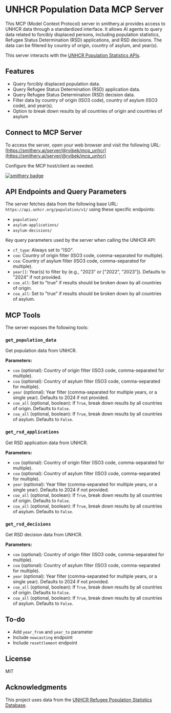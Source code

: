 # UNHCR Population Data MCP Server

This MCP (Model Context Protocol) server in smithery.ai provides access to UNHCR data through a standardized interface. It allows AI agents to query data related to forcibly displaced persons, including population statistics, Refugee Status Determination (RSD) applications, and RSD decisions. The data can be filtered by country of origin, country of asylum, and year(s).

This server interacts with the [UNHCR Population Statistics APIs](https://api.unhcr.org/).

## Features

- Query forcibly displaced population data.
- Query Refugee Status Determination (RSD) application data.
- Query Refugee Status Determination (RSD) decision data.
- Filter data by country of origin (ISO3 code), country of asylum (ISO3 code), and year(s).
- Option to break down results by all countries of origin and countries of asylum

## Connect to MCP Server

To access the server, open your web browser and visit the following URL:
[https://smithery.ai/server/@rvibek/mcp_unhcr](https://smithery.ai/server/@rvibek/mcp_unhcr)

Configure the MCP host/client as needed.

[![smithery badge](https://smithery.ai/badge/@rvibek/mcp_unhcr)](https://smithery.ai/server/@rvibek/mcp_unhcr)

## API Endpoints and Query Parameters

The server fetches data from the following base URL: `https://api.unhcr.org/population/v1/` using these specific endpoints:
- `population/`
- `asylum-applications/`
- `asylum-decisions/`

Key query parameters used by the server when calling the UNHCR API:
- `cf_type`: Always set to "ISO".
- `coo`: Country of origin filter (ISO3 code, comma-separated for multiple).
- `coa`: Country of asylum filter (ISO3 code, comma-separated for multiple).
- `year[]`: Year(s) to filter by (e.g., "2023" or ["2022", "2023"]). Defaults to "2024" if not provided.
- `coo_all`: Set to "true" if results should be broken down by all countries of origin.
- `coa_all`: Set to "true" if results should be broken down by all countries of asylum.


## MCP Tools

The server exposes the following tools:

### `get_population_data`

Get population data from UNHCR.

**Parameters:**
- `coo` (optional): Country of origin filter (ISO3 code, comma-separated for multiple).
- `coa` (optional): Country of asylum filter (ISO3 code, comma-separated for multiple).
- `year` (optional): Year filter (comma-separated for multiple years, or a single year). Defaults to 2024 if not provided.
- `coo_all` (optional, boolean): If `True`, break down results by all countries of origin. Defaults to `False`.
- `coa_all` (optional, boolean): If `True`, break down results by all countries of asylum. Defaults to `False`.

### `get_rsd_applications`

Get RSD application data from UNHCR.

**Parameters:**
- `coo` (optional): Country of origin filter (ISO3 code, comma-separated for multiple).
- `coa` (optional): Country of asylum filter (ISO3 code, comma-separated for multiple).
- `year` (optional): Year filter (comma-separated for multiple years, or a single year). Defaults to 2024 if not provided.
- `coo_all` (optional, boolean): If `True`, break down results by all countries of origin. Defaults to `False`.
- `coa_all` (optional, boolean): If `True`, break down results by all countries of asylum. Defaults to `False`.

### `get_rsd_decisions`

Get RSD decision data from UNHCR.

**Parameters:**
- `coo` (optional): Country of origin filter (ISO3 code, comma-separated for multiple).
- `coa` (optional): Country of asylum filter (ISO3 code, comma-separated for multiple).
- `year` (optional): Year filter (comma-separated for multiple years, or a single year). Defaults to 2024 if not provided.
- `coo_all` (optional, boolean): If `True`, break down results by all countries of origin. Defaults to `False`.
- `coa_all` (optional, boolean): If `True`, break down results by all countries of asylum. Defaults to `False`.



## To-do
- Add `year_from` and `year_to` parameter
- Include `nowcasting` endpoint
- Include `resettlement` endpoint


## License

MIT

## Acknowledgments

This project uses data from the [UNHCR Refugee Population Statistics Database](https://www.unhcr.org/refugee-statistics/).
